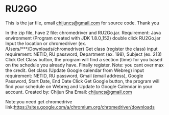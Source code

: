 # RU2GO
This is the jar file, email chijuncs@gmail.com for source code. Thank you

 In the zip file, have 2 file: chromedriver and RU2Go.jar.
Requirement: Java environment (Program created with JDK 1.8.0_152) double click RU2Go.jar
Input the location or chromedriver (ex. /Users/***/Downloads/chromedriver)
Get class (register the class)
input requirement: NETID, RU password, Department (ex. 198), Subject (ex. 213)
Click Get Class button, the program will find a section (time) for you based on the schedule you already have. Finally register.
Note: you cant over max the credit.
Get class (Update Google calendar from Webreg)
input requirement: NETID, RU password, Gmail (email address), Google Password, Start Date, End Date
Click Get Google button, the program will find your schedule on Webreg and Update to Google Calendar in your account.
Created by: Chijun Sha
Email: chijuncs@gmail.com

Note:you need get chromedrive link:https://sites.google.com/a/chromium.org/chromedriver/downloads



